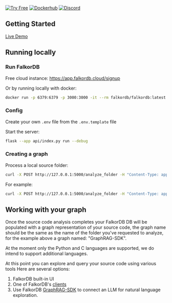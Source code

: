 [![Try Free](https://img.shields.io/badge/Try%20Free-FalkorDB%20Cloud-FF8101?labelColor=FDE900&link=https://app.falkordb.cloud)](https://app.falkordb.cloud)
[![Dockerhub](https://img.shields.io/docker/pulls/falkordb/falkordb?label=Docker)](https://hub.docker.com/r/falkordb/falkordb/)
[![Discord](https://img.shields.io/discord/1146782921294884966?style=flat-square)](https://discord.com/invite/6M4QwDXn2w)

## Getting Started
[Live Demo](https://code-graph.falkordb.com/)

## Running locally

### Run FalkorDB
Free cloud instance: https://app.falkordb.cloud/signup

Or by running locally with docker:
```bash
docker run -p 6379:6379 -p 3000:3000 -it --rm falkordb/falkordb:latest
```

### Config
Create your own `.env` file from the `.env.template` file

Start the server:
```bash
flask --app api/index.py run --debug
```

### Creating a graph
Process a local source folder:
```bash
curl -X POST http://127.0.0.1:5000/analyze_folder -H "Content-Type: application/json" -d '{"path": "<FULL_PATH_TO_FOLDER>", "ignore": [<OPTIONAL_IGNORE_LIST>]}' -H "Authorization: <.ENV_SECRET_TOKEN>"
```

For example:
```bash
curl -X POST http://127.0.0.1:5000/analyze_folder -H "Content-Type: application/json" -d '{"path": "/Users/roilipman/Dev/GraphRAG-SDK", "ignore": ["./.github", "./build"]}' -H "Authorization: OpenSesame"
```
## Working with your graph
Once the source code analysis completes your FalkorDB DB will be populated with
a graph representation of your source code, the graph name should be the same as
the name of the folder you've requested to analyze, for the example above a graph named:
"GraphRAG-SDK".

At the moment only the Python and C languages are supported, we do intend to support additional languages.

At this point you can explore and query your source code using various tools
Here are several options:
1. FalkorDB built-in UI
2. One of FalkorDB's [clients](https://docs.falkordb.com/clients.html)
3. Use FalkorDB [GraphRAG-SDK](https://github.com/FalkorDB/GraphRAG-SDK) to connect an LLM for natural language exploration.
